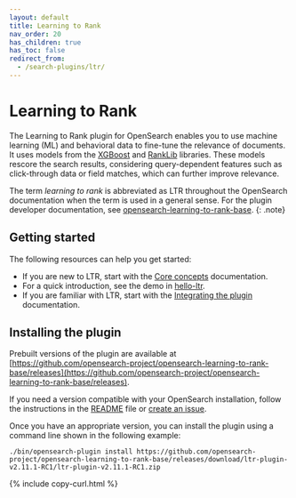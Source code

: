 ```yaml
---
layout: default
title: Learning to Rank
nav_order: 20
has_children: true
has_toc: false
redirect_from:
  - /search-plugins/ltr/
---
```


# Learning to Rank

The Learning to Rank plugin for OpenSearch enables you to use machine learning (ML) and behavioral data to fine-tune the relevance of documents. It uses models from the [XGBoost](https://xgboost.ai/) and [RankLib](https://lemurproject.org/ranklib.php) libraries. These models rescore the search results, considering query-dependent features such as click-through data or field matches, which can further improve relevance.

The term _learning to rank_ is abbreviated as LTR throughout the OpenSearch documentation when the term is used in a general sense. For the plugin developer documentation, see [opensearch-learning-to-rank-base](https://github.com/opensearch-project/opensearch-learning-to-rank-base).
{: .note} 

## Getting started

The following resources can help you get started:

- If you are new to LTR, start with the [Core concepts]({{site.url}}{{site.baseurl}}/search-plugins/ltr/core-concepts/) documentation.
- For a quick introduction, see the demo in [hello-ltr](https://github.com/o19s/hello-ltr).
- If you are familiar with LTR, start with the [Integrating the plugin]({{site.url}}{{site.baseurl}}/search-plugins/ltr/fits-in/) documentation.

## Installing the plugin

Prebuilt versions of the plugin are available at [https://github.com/opensearch-project/opensearch-learning-to-rank-base/releases](https://github.com/opensearch-project/opensearch-learning-to-rank-base/releases). 

If you need a version compatible with your OpenSearch installation, follow the instructions in the [README](https://github.com/opensearch-project/opensearch-learning-to-rank-base#development) file or [create an issue](https://github.com/opensearch-project/opensearch-learning-to-rank-base/issues). 

Once you have an appropriate version, you can install the plugin using a command line shown in the following example:

```
./bin/opensearch-plugin install https://github.com/opensearch-project/opensearch-learning-to-rank-base/releases/download/ltr-plugin-v2.11.1-RC1/ltr-plugin-v2.11.1-RC1.zip 
```
{% include copy-curl.html %}
